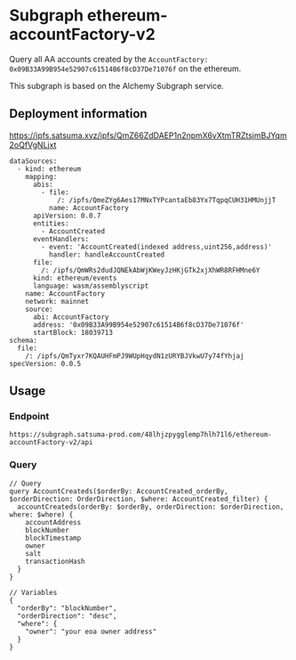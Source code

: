 # Subgraph ethereum-accountFactory-v2

Query all AA accounts created by the `AccountFactory: 0x09B33A99B954e52907c61514B6f8cD37De71076f` on the ethereum.

This subgraph is based on the Alchemy Subgraph service.

## Deployment information

<https://ipfs.satsuma.xyz/ipfs/QmZ66ZdDAEP1n2npmX6vXtmTRZtsjmBJYqm2oQfVgNLjxt>

```text
dataSources:
  - kind: ethereum
    mapping:
      abis:
        - file:
            /: /ipfs/QmeZYg6Aes17MNxTYPcantaEb83Yx7TqpqCUH31HMUnjjT
          name: AccountFactory
      apiVersion: 0.0.7
      entities:
        - AccountCreated
      eventHandlers:
        - event: 'AccountCreated(indexed address,uint256,address)'
          handler: handleAccountCreated
      file:
        /: /ipfs/QmWRs2dudJQNEkAbWjKWeyJzHKjGTk2xjXhWR8RFHMne6Y
      kind: ethereum/events
      language: wasm/assemblyscript
    name: AccountFactory
    network: mainnet
    source:
      abi: AccountFactory
      address: '0x09B33A99B954e52907c61514B6f8cD37De71076f'
      startBlock: 18039713
schema:
  file:
    /: /ipfs/QmTyxr7KQAUHFmPJ9WUpHqydN1zURYBJVkwU7y74fYhjaj
specVersion: 0.0.5
```

## Usage

### Endpoint

`https://subgraph.satsuma-prod.com/48lhjzpygglemp7hlh71l6/ethereum-accountFactory-v2/api`

### Query

```gql
// Query
query AccountCreateds($orderBy: AccountCreated_orderBy, $orderDirection: OrderDirection, $where: AccountCreated_filter) {
  accountCreateds(orderBy: $orderBy, orderDirection: $orderDirection, where: $where) {
    accountAddress
    blockNumber
    blockTimestamp
    owner
    salt
    transactionHash
  }
}

// Variables
{
  "orderBy": "blockNumber",
  "orderDirection": "desc",
  "where": {
    "owner": "your eoa owner address"
  }
}
```
